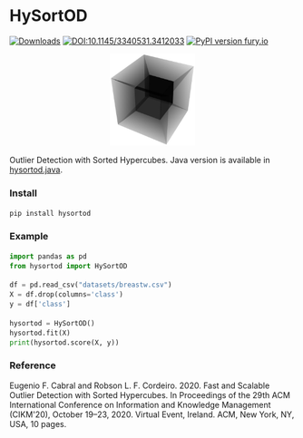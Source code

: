 # HySortOD
[![Downloads](https://pepy.tech/badge/hysortod)](https://pepy.tech/project/hysortod) [![DOI:10.1145/3340531.3412033](https://zenodo.org/badge/DOI/10.1145/3340531.3412033.svg)](https://doi.org/10.1145/3340531.3412033) [![PyPI version fury.io](https://badge.fury.io/py/hysortod.svg)](https://pypi.python.org/pypi/hysortod) 

<p align="center">
    <img width="150" src="hysortod-logo.svg"/>
</p>

Outlier Detection with Sorted Hypercubes. Java version is available in <a href="https://github.com/eug/hysortod.java">hysortod.java</a>.

### Install

```sh
pip install hysortod
```

### Example

```python
import pandas as pd
from hysortod import HySortOD

df = pd.read_csv("datasets/breastw.csv")
X = df.drop(columns='class')
y = df['class']

hysortod = HySortOD()
hysortod.fit(X)
print(hysortod.score(X, y))
```

### Reference
Eugenio F. Cabral and Robson L. F. Cordeiro. 2020. Fast and Scalable Outlier Detection with Sorted Hypercubes. In Proceedings of the 29th ACM International Conference on Information and Knowledge Management (CIKM'20), October 19–23, 2020. Virtual Event, Ireland. ACM, New York, NY, USA, 10 pages.
